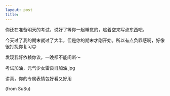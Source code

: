 ```yaml
---
layout: post
title: 
---
```


你还在准备明天的考试，说好了等你一起睡觉的，趁着空来写点东西吧。


今天过了我的期末就过了大半，但是你的期末才刚开始。所以有点负罪感啊，好像很打扰你复习🙃


发现我好依赖你诶，一晚都不能间断～


考试加油，元气少女雷良肖加油.jpg


讲真，你的专属表情包好看又好用


(from SuSu)

